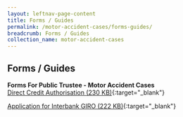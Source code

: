 ```yaml
---
layout: leftnav-page-content
title: Forms / Guides
permalink: /motor-accident-cases/forms-guides/
breadcrumb: Forms / Guides
collection_name: motor-accident-cases
---
```


Forms / Guides 
---

**Forms For Public Trustee - Motor Accident Cases** <br>
[Direct Credit Authorisation (230 KB)](/files/DirectCreditAuthorizationAppformrevisedJuly2017.pdf){:target="_blank"}

[Application for Interbank GIRO (222 KB)](/files/DirectDebitApplicationFormrevJuly17.pdf){:target="_blank"}
